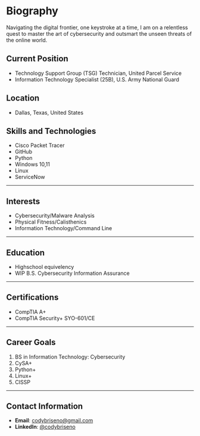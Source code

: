 # Biography
Navigating the digital frontier, one keystroke at a time, I am on a relentless quest to master the art of cybersecurity and outsmart the unseen threats of the online world.

## Current Position
- Technology Support Group (TSG) Technician, United Parcel Service
- Information Technology Specialist (25B), U.S. Army National Guard

## Location
- Dallas, Texas, United States

## Skills and Technologies

- Cisco Packet Tracer
- GitHub
- Python
- Windows 10,11
- Linux
- ServiceNow
---

## Interests

- Cybersecurity/Malware Analysis
- Physical Fitness/Calisthenics
- Information Technology/Command Line
---

## Education

- Highschool equivelency
- WIP B.S. Cybersecurity Information Assurance
---

## Certifications

- CompTIA A+
- CompTIA Security+ SYO-601/CE
---

## Career Goals

1. BS in Information Technology: Cybersecurity
2. CySA+
3. Python+
4. Linux+
5. CISSP
---

## Contact Information

- **Email**: [codybriseno@gmail.com](mailto:codybriseno@gmail.com)
- **LinkedIn**: [@codybriseno](https://www.linkedin.com/in/codybriseno)

